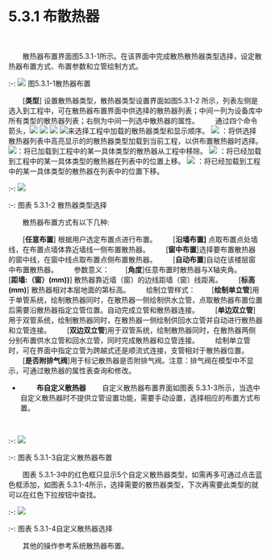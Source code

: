 # 5.3.1 布散热器
<br/>


&emsp;&emsp;散热器布置界面图5.3.1-1所示。在该界面中完成散热散热器类型选择，设定散热器布置方式、布置参数和立管绘制方式。
 <br/>
 

:-:    ![](images/178.png)
 图5.3.1-1散热器布置
<br/>


&emsp;&emsp;[**类型**] 设置散热器类型，散热器类型设置界面如图5.3.1-2 所示，列表左侧是选入到工程中，可在散热器布置界面中供选择的散热器列表；中间一列为设备库中所有类型的散热器列表；右侧为中间一列选中散热器的属性。
&emsp;&emsp;通过四个命令箭头，![](images/screenshot_1620787949323.png)    ![](images/screenshot_1620787967548.png)      ![](images/screenshot_1620787990483.png)    ![](images/screenshot_1620788006594.png)来选择工程中加载的散热器类型和显示顺序。
![](images/screenshot_1620787952640.png) ：将供选择散热器列表中高亮显示的的散热器类型加载到当前工程，以供布置散热器时选择。
![](images/screenshot_1620787981329.png)：将已加载到工程中的某一具体类型的散热器从工程中移除。
![](images/screenshot_1620787995274.png) ：将已经加载到工程中的某一具体类型的散热器在列表中的位置上移。
![](images/screenshot_1620788011440.png) ：将已经加载到工程中的某一具体类型的散热器在列表中的位置下移。
<br/>

:-: ![](images/screenshot_1620788163991.png)


:-: 图表 5.3.1-2 散热器类型选择
<br/>


&emsp;&emsp;散热器布置方式有以下几种:



&emsp;&emsp;[**任意布置**] 根据用户选定布置点进行布置。
&emsp;&emsp;[**沿墙布置]** 点取布置点处墙线，在布置点墙体靠近墙线一侧布置散热器。
&emsp;&emsp;[**窗中布置**]选择要布置散热器的窗中线，在窗中线点取布置点侧布置散热器。
&emsp;&emsp;[**自动布置**]自动在该楼层窗中布置散热器。
&emsp;&emsp;参数意义：
&emsp;&emsp;[**角度**]任意布置时散热器与X轴夹角。
&emsp;&emsp;[**距墙:（窗）(mm))**] 散热器靠近墙（窗）的边线距墙（窗）线距离。
&emsp;&emsp;[**标高(mm)**] 散热器相对本层地面的第标高。
&emsp;&emsp;绘制立管样式：
&emsp;&emsp;[**绘制单立管**]用于单管系统，绘制散热器同时，在散热器一侧绘制供水立管，点取散热器布置位置后需要沿散热器指定立管位置。自动完成立管和散热器连接。
&emsp;&emsp;[**单边双立管**]用于双管系统，绘制散热器同时，在散热器一侧绘制供回水立管并自动进行散热器和立管连接。
&emsp;&emsp;[**双边双立管**]用于双管系统，绘制散热器同时，在散热器两侧分别布置供水立管和回水立管，同时完成散热器和立管连接。
&emsp;&emsp;绘制单立管时，可在界面中指定立管为跨越式还是顺流式连接，支管相对于散热器位置。
&emsp;&emsp;[**是否附排气阀**]用于标记散热器是否附排气阀。注意：排气阀在模型中不显示，可通过散热器的属性表查询和修改。
* &emsp;&emsp; **布自定义散热器**
&emsp;&emsp;自定义散热器布置界面如图表 5.3.1-3所示，当选中自定义散热器时不提供立管设置功能，需要手动设置，选择相应的布置方式布置。
<br/>

:-: ![](images/180.png)


:-: 图表 5.3.1-3自定义散热器布置
<br/>


&emsp;&emsp;图表 5.3.1-3中的红色框只显示5个自定义散热器类型，如需再多可通过点击蓝色框添加，如图表 5.3.1-4所示，选择需要的散热器类型，下次再需要此类型的就可以在红色下拉按钮中查找。
<br/>

:-: ![](images/181.png)


:-: 图表 5.3.1-4自定义散热器选择
<br/>


&emsp;&emsp;其他的操作参考系统散热器布置。